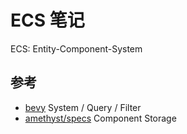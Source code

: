 # ECS 笔记

ECS: Entity-Component-System

## 参考

+ [bevy](https://bevyengine.org/) System / Query / Filter
+ [amethyst/specs](https://github.com/amethyst/specs) Component Storage